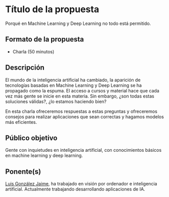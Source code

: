 # Título de la propuesta

Porqué en Machine Learning y Deep Learning no todo está permitido.

## Formato de la propuesta

* Charla (50 minutos)

## Descripción

El mundo de la inteligencia artificial ha cambiado, la aparición de tecnologías basadas en Machine Learning y Deep Learning se ha propagado como la espuma. El acceso a cursos y material hace que cada vez más gente se inicie en esta materia. Sin embargo, ¿son todas estas soluciones válidas?, ¿lo estamos haciendo bien?

En esta charla ofreceremos respuestas a estas preguntas y ofreceremos consejos para realizar aplicaciones que sean correctas y hagamos modelos más eficientes.

## Público objetivo

Gente con inquietudes en inteligencia artificial, con conocimientos básicos en machine learning y deep learning.

## Ponente(s)

[Luis González Jaime](https://www.linkedin.com/in/luisgjaime/), ha trabajado en visión por ordenador e inteligencia artificial. Actualmente trabajando desarrollando aplicaciones de IA.

